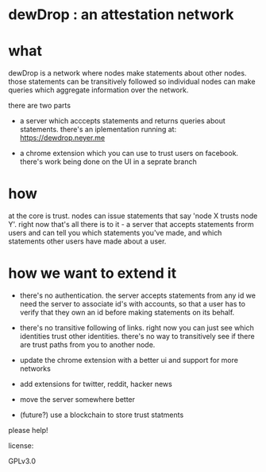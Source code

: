 # dewDrop : an attestation network


# what

dewDrop is a network where nodes make statements about other nodes. those statements can be transitively followed so individual nodes can make queries which aggregate information over the network.

there are two parts

   - a server which acccepts statements and returns queries about statements. there's an iplementation running at:
  https://dewdrop.neyer.me

  - a chrome extension which you can use to trust users on facebook. there's work being done on the UI in a seprate branch

# how

 at the core is trust. nodes can issue statements that say 'node X trusts node Y'. right now that's all there is to it - a server that accepts statements frorm users and can tell you which statements you've made, and which statements other users have made about a user.



# how we want to extend it

   - there's no authentication. the server accepts statements from any id
     we need the server to associate id's with accounts, so that a user has to
     verify that they own an id before making statements on its behalf.

   - there's no transitive following of links. right now you can just see which identities trust other identities. there's no way to transitively see if there are trust paths from you to another node.

   - update the chrome extension with a better ui and support for more networks

   - add extensions for twitter, reddit, hacker news

   - move the server somewhere better

   - (future?) use a blockchain to store trust statments 


please help!


license:

GPLv3.0

